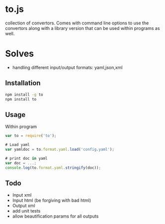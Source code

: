 # to.js
collection of convertors.
Comes with command line options to use the convertors along with a library version that can be used within programs as well.

# Solves
  * handling different input/output formats: yaml,json,xml

## Installation
```bash
npm install -g to
npm install to
```

## Usage
Within program
```js
var to = require('to');

# Load yaml
var yamldoc = to.format.yaml.load('config.yaml');

# print doc in yaml 
var doc = ...;
console.log(to.format.yaml.stringify(doc));

```


## Todo
 * Input xml
 * Input html (be forgiving with bad html)
 * Output xml
 * add unit tests
 * allow beautification params for all outputs 

